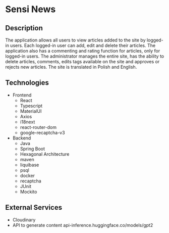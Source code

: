 # Sensi News

## Description
The application allows all users to view articles added to the site by logged-in users. Each logged-in user can add, edit and delete their articles. The application also has a commenting and rating function for articles, only for logged-in users. The administrator manages the entire site, has the ability to delete articles, comments, edits tags available on the site and approves or rejects new articles. The site is translated in Polish and English.

## Technologies
- Frontend
  - React
  - Typescript
  - MaterialUI
  - Axios
  - i18next
  - react-router-dom
  - google-recaptcha-v3
- Backend
  - Java
  - Spring Boot
  - Hexagonal Architecture
  - maven
  - liquibase
  - psql
  - docker
  - recaptcha
  - JUnit
  - Mockito

## External Services
- Cloudinary
- API to generate content api-inference.huggingface.co/models/gpt2